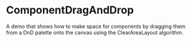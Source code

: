 # ComponentDragAndDrop

A demo that shows how to make space for components by dragging them from a DnD palette onto the canvas using the ClearAreaLayout algorithm.
